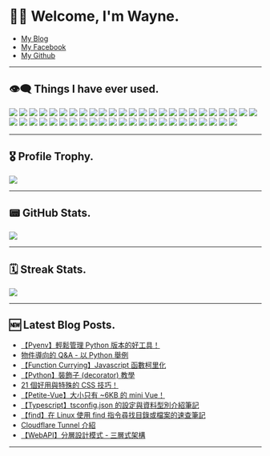 # 🧑‍💻 Welcome, I'm Wayne.

- [My Blog](https://wayneblog.ga/)  
- [My Facebook](https://www.facebook.com/profile.php?id=100087148375405)  
- [My Github](https://github.com/wjdesign)  

---

## 👁‍🗨 Things I have ever used.  

![](https://img.shields.io/badge/JavaScript-323330?style=for-the-badge&logo=javascript&logoColor=F7DF1E) ![](https://img.shields.io/badge/TypeScript-007ACC?style=for-the-badge&logo=typescript&logoColor=white) ![](https://img.shields.io/badge/Python-FFD43B?style=for-the-badge&logo=python&logoColor=blue) ![](https://img.shields.io/badge/C%23-239120?style=for-the-badge&logo=c-sharp&logoColor=white) ![](https://img.shields.io/badge/Dart-0175C2?style=for-the-badge&logo=dart&logoColor=white) ![](https://img.shields.io/badge/Vue.js-35495E?style=for-the-badge&logo=vuedotjs&logoColor=4FC08D) ![](https://img.shields.io/badge/nuxt.js-00C58E?style=for-the-badge&logo=nuxtdotjs&logoColor=white) ![](https://img.shields.io/badge/Node.js-339933?style=for-the-badge&logo=nodedotjs&logoColor=white) ![](https://img.shields.io/badge/npm-CB3837?style=for-the-badge&logo=npm&logoColor=white) ![](https://img.shields.io/badge/Yarn-2C8EBB?style=for-the-badge&logo=yarn&logoColor=white) ![](https://img.shields.io/badge/React-20232A?style=for-the-badge&logo=react&logoColor=61DAFB) ![](https://img.shields.io/badge/Vuetify-1867C0?style=for-the-badge&logo=vuetify&logoColor=white) ![](https://img.shields.io/badge/Webpack-8DD6F9?style=for-the-badge&logo=Webpack&logoColor=white) ![](https://img.shields.io/badge/Vite-B73BFE?style=for-the-badge&logo=vite&logoColor=FFD62E) ![](https://img.shields.io/badge/CSS3-1572B6?style=for-the-badge&logo=css3&logoColor=white) ![](https://img.shields.io/badge/Pug-E3C29B?style=for-the-badge&logo=pug&logoColor=black) ![](https://img.shields.io/badge/Hugo-FF4088?style=for-the-badge&logo=hugo&logoColor=white) ![](https://img.shields.io/badge/GitHub%20Pages-222222?style=for-the-badge&logo=GitHub%20Pages&logoColor=white) ![](https://img.shields.io/badge/Electron-2B2E3A?style=for-the-badge&logo=electron&logoColor=9FEAF9) ![](https://img.shields.io/badge/Docker-2CA5E0?style=for-the-badge&logo=docker&logoColor=white) ![](https://img.shields.io/badge/conda-342B029.svg?&style=for-the-badge&logo=anaconda&logoColor=white) ![](https://img.shields.io/badge/Bootstrap-563D7C?style=for-the-badge&logo=bootstrap&logoColor=white) ![](https://img.shields.io/badge/Babel-F9DC3E?style=for-the-badge&logo=babel&logoColor=white) ![](https://img.shields.io/badge/kubernetes-326ce5.svg?&style=for-the-badge&logo=kubernetes&logoColor=white) ![](https://img.shields.io/badge/Postman-FF6C37?style=for-the-badge&logo=Postman&logoColor=white) ![](https://img.shields.io/badge/rollup%20js-EC4A3F?style=for-the-badge&logo=rollup.js&logoColor=white) ![](https://img.shields.io/badge/Tailwind_CSS-38B2AC?style=for-the-badge&logo=tailwind-css&logoColor=white) ![](https://img.shields.io/badge/ts--node-3178C6?style=for-the-badge&logo=ts-node&logoColor=white) ![](https://img.shields.io/badge/Nginx-009639?style=for-the-badge&logo=nginx&logoColor=white) ![](https://img.shields.io/badge/Svelte-4A4A55?style=for-the-badge&logo=svelte&logoColor=FF3E00) ![](https://img.shields.io/badge/Sass-CC6699?style=for-the-badge&logo=sass&logoColor=white) ![](https://img.shields.io/badge/Microsoft-666666?style=for-the-badge&logo=microsoft&logoColor=white) ![](https://img.shields.io/badge/.NET-512BD4?style=for-the-badge&logo=dotnet&logoColor=white) ![](https://img.shields.io/badge/NuGet-004880?style=for-the-badge&logo=nuget&logoColor=white) ![](https://img.shields.io/badge/redis-CC0000.svg?&style=for-the-badge&logo=redis&logoColor=white) ![](https://img.shields.io/badge/Flutter-02569B?style=for-the-badge&logo=flutter&logoColor=white) ![](https://img.shields.io/badge/Markdown-000000?style=for-the-badge&logo=markdown&logoColor=white) ![](https://img.shields.io/badge/jQuery-0769AD?style=for-the-badge&logo=jquery&logoColor=white) ![](https://img.shields.io/badge/VSCode-0078D4?style=for-the-badge&logo=visual%20studio%20code&logoColor=white) ![](https://img.shields.io/badge/Visual_Studio-5C2D91?style=for-the-badge&logo=visual%20studio&logoColor=white) ![](https://img.shields.io/badge/Visual_Studio_Code-0078D4?style=for-the-badge&logo=visual%20studio%20code&logoColor=white) ![](https://img.shields.io/badge/Xcode-007ACC?style=for-the-badge&logo=Xcode&logoColor=white) ![](https://img.shields.io/badge/VIM-%2311AB00.svg?&style=for-the-badge&logo=vim&logoColor=white) ![](https://img.shields.io/badge/eslint-3A33D1?style=for-the-badge&logo=eslint&logoColor=white) ![](https://img.shields.io/badge/prettier-1A2C34?style=for-the-badge&logo=prettier&logoColor=F7BA3E) ![](https://img.shields.io/badge/stylelint-000?style=for-the-badge&logo=stylelint&logoColor=white) ![](https://img.shields.io/badge/GitHub-100000?style=for-the-badge&logo=github&logoColor=white) ![](https://img.shields.io/badge/GitLab-330F63?style=for-the-badge&logo=gitlab&logoColor=white) 

---

## 🎖︎ Profile Trophy.  

![](https://github-profile-trophy.vercel.app/?username=wjdesign&theme=darkhub)  

---

## 📟 GitHub Stats.  

![](https://github-readme-stats.vercel.app/api?username=wjdesign&theme=onedark)  

---

## 🗓️ Streak Stats.  

![](https://streak-stats.demolab.com/?user=wjdesign&theme=dark)  

---

## 🆕 Latest Blog Posts.  

<!-- BLOG-POST-LIST:START -->
- [【Pyenv】輕鬆管理 Python 版本的好工具！](https://wayneblog.ga/2023-03-21/python-pyenv-introduction/)
- [物件導向的 Q&amp;A - 以 Python 舉例](https://wayneblog.ga/2023-03-21/python-oop-qa/)
- [【Function Currying】Javascript 函數柯里化](https://wayneblog.ga/2023-03-16/js-function-currying/)
- [【Python】裝飾子 &lpar;decorator&rpar; 教學](https://wayneblog.ga/2023-03-16/python-decorator-tutorial/)
- [21 個好用與特殊的 CSS 技巧！](https://wayneblog.ga/2023-03-16/css-21-tricks/)
- [【Petite-Vue】大小只有 ~6KB 的 mini Vue！](https://wayneblog.ga/2023-03-10/petite-vue-introduction/)
- [【Typescript】tsconfig.json 的設定與資料型別介紹筆記](https://wayneblog.ga/2023-03-07/ts-config-and-type/)
- [【find】在 Linux 使用 find 指令尋找目錄或檔案的速查筆記](https://wayneblog.ga/2023-03-03/linux-find/)
- [Cloudflare Tunnel 介紹](https://wayneblog.ga/2023-03-02/cloudflare-tunnel-introduction/)
- [【WebAPI】分層設計模式 - 三層式架構](https://wayneblog.ga/2023-02-24/webapi-3-tier-introduction/)
<!-- BLOG-POST-LIST:END -->

---
